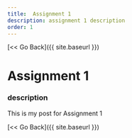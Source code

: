 ```yaml
---
title:  Assignment 1
description: assignment 1 description
order: 1
---
```


[&lt;&lt; Go Back]({{ site.baseurl }})

# Assignment 1
### description

This is my post for Assignment 1

[&lt;&lt; Go Back]({{ site.baseurl }})
